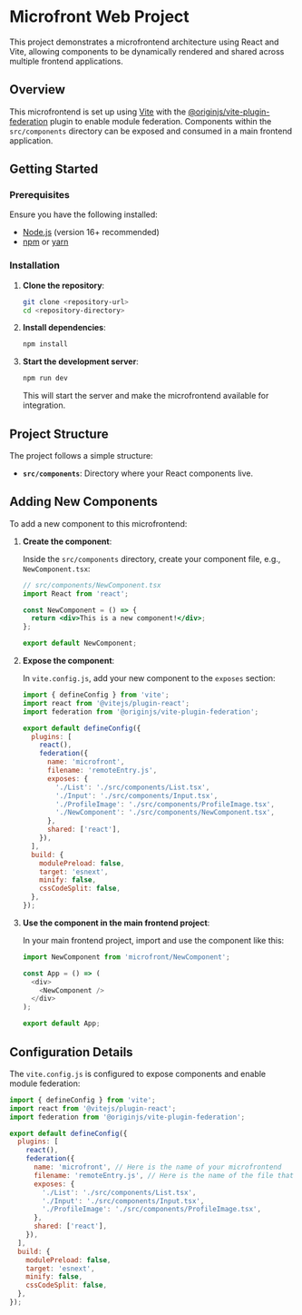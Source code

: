 # Microfront Web Project

This project demonstrates a microfrontend architecture using React and Vite, allowing components to be dynamically rendered and shared across multiple frontend applications.

## Overview

This microfrontend is set up using [Vite](https://vitejs.dev/) with the [@originjs/vite-plugin-federation](https://github.com/originjs/vite-plugin-federation) plugin to enable module federation. Components within the `src/components` directory can be exposed and consumed in a main frontend application.

## Getting Started

### Prerequisites

Ensure you have the following installed:

- [Node.js](https://nodejs.org/) (version 16+ recommended)
- [npm](https://www.npmjs.com/) or [yarn](https://yarnpkg.com/)

### Installation

1. **Clone the repository**:

   ```bash
   git clone <repository-url>
   cd <repository-directory>
   ```

2. **Install dependencies**:

   ```bash
   npm install
   ```

3. **Start the development server**:

   ```bash
   npm run dev
   ```

   This will start the server and make the microfrontend available for integration.

## Project Structure

The project follows a simple structure:

- **`src/components`**: Directory where your React components live.

## Adding New Components

To add a new component to this microfrontend:

1. **Create the component**:

   Inside the `src/components` directory, create your component file, e.g., `NewComponent.tsx`:

   ```jsx
   // src/components/NewComponent.tsx
   import React from 'react';

   const NewComponent = () => {
     return <div>This is a new component!</div>;
   };

   export default NewComponent;
   ```

2. **Expose the component**:

   In `vite.config.js`, add your new component to the `exposes` section:

   ```javascript
   import { defineConfig } from 'vite';
   import react from '@vitejs/plugin-react';
   import federation from '@originjs/vite-plugin-federation';

   export default defineConfig({
     plugins: [
       react(),
       federation({
         name: 'microfront',
         filename: 'remoteEntry.js',
         exposes: {
           './List': './src/components/List.tsx',
           './Input': './src/components/Input.tsx',
           './ProfileImage': './src/components/ProfileImage.tsx',
           './NewComponent': './src/components/NewComponent.tsx',
         },
         shared: ['react'],
       }),
     ],
     build: {
       modulePreload: false,
       target: 'esnext',
       minify: false,
       cssCodeSplit: false,
     },
   });
   ```

3. **Use the component in the main frontend project**:

   In your main frontend project, import and use the component like this:

   ```javascript
   import NewComponent from 'microfront/NewComponent';

   const App = () => (
     <div>
       <NewComponent />
     </div>
   );

   export default App;
   ```


## Configuration Details

The `vite.config.js` is configured to expose components and enable module federation:

```javascript
import { defineConfig } from 'vite';
import react from '@vitejs/plugin-react';
import federation from '@originjs/vite-plugin-federation';

export default defineConfig({
  plugins: [
    react(),
    federation({
      name: 'microfront', // Here is the name of your microfrontend
      filename: 'remoteEntry.js', // Here is the name of the file that will be used to import on your main front-end that will contain all your components code
      exposes: {
        './List': './src/components/List.tsx',
        './Input': './src/components/Input.tsx',
        './ProfileImage': './src/components/ProfileImage.tsx',
      },
      shared: ['react'],
    }),
  ],
  build: {
    modulePreload: false,
    target: 'esnext',
    minify: false,
    cssCodeSplit: false,
  },
});
```